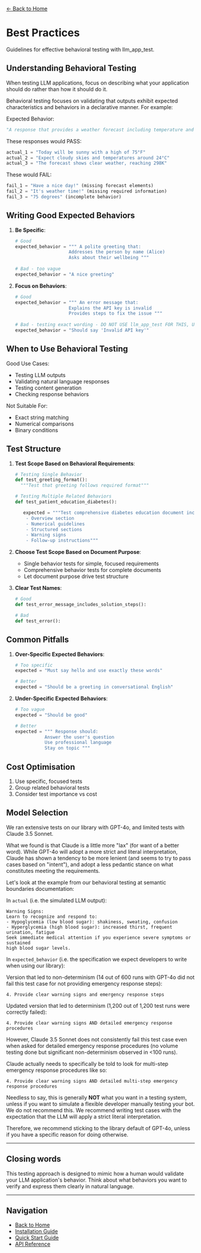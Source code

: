 [← Back to Home](../index.md)

# Best Practices

Guidelines for effective behavioral testing with llm_app_test.

## Understanding Behavioral Testing

When testing LLM applications, focus on describing what your application should do rather than how it should do it.

Behavioral testing focuses on validating that outputs exhibit expected characteristics and behaviors in a declarative manner. For example:

Expected Behavior: 

```python
"A response that provides a weather forecast including temperature and conditions"
```

These responses would PASS:

```python
actual_1 = "Today will be sunny with a high of 75°F"
actual_2 = "Expect cloudy skies and temperatures around 24°C"
actual_3 = "The forecast shows clear weather, reaching 298K"
```

These would FAIL:

```python
fail_1 = "Have a nice day!" (missing forecast elements)
fail_2 = "It's weather time!" (missing required information)
fail_3 = "75 degrees" (incomplete behavior)
```

## Writing Good Expected Behaviors

1. **Be Specific**:

    ```python
    # Good
    expected_behavior = """ A polite greeting that:
                        Addresses the person by name (Alice)
                        Asks about their wellbeing """
                        
    # Bad - too vague
    expected_behavior = "A nice greeting"
    ```

2. **Focus on Behaviors**:

    ```python
    # Good
    expected_behavior = """ An error message that:
                        Explains the API key is invalid
                        Provides steps to fix the issue """
                        
    # Bad - testing exact wording - DO NOT USE llm_app_test FOR THIS, USE REGULAR PYTEST
    expected_behavior = "Should say 'Invalid API key'"
    ```

## When to Use Behavioral Testing

Good Use Cases:

- Testing LLM outputs
- Validating natural language responses
- Testing content generation
- Checking response behaviors

Not Suitable For:

- Exact string matching
- Numerical comparisons
- Binary conditions

## Test Structure

1. **Test Scope Based on Behavioral Requirements**:

    ```python
    # Testing Single Behavior 
    def test_greeting_format(): 
      """Test that greeting follows required format"""
    ```
   
    ```python
    # Testing Multiple Related Behaviors
    def test_patient_education_diabetes():
   
       expected = """Test comprehensive diabetes education document including:
        - Overview section
        - Numerical guidelines
        - Structured sections
        - Warning signs
        - Follow-up instructions"""
    ```
   
2. **Choose Test Scope Based on Document Purpose**:
    * Single behavior tests for simple, focused requirements
    * Comprehensive behavior tests for complete documents
    * Let document purpose drive test structure

3. **Clear Test Names**:

    ```python
    # Good
    def test_error_message_includes_solution_steps():
    
    # Bad
    def test_error():
    ```

## Common Pitfalls

1. **Over-Specific Expected Behaviors**:

    ```python
    # Too specific
    expected = "Must say hello and use exactly these words"
    
    # Better
    expected = "Should be a greeting in conversational English"
    ```

2. **Under-Specific Expected Behaviors**:

    ```python
    # Too vague
    expected = "Should be good"
    
    # Better
    expected = """ Response should:
               Answer the user's question
               Use professional language
               Stay on topic """
    ```

## Cost Optimisation

1. Use specific, focused tests
2. Group related behavioral tests
3. Consider test importance vs cost

## Model Selection

We ran extensive tests on our library with GPT-4o, and limited tests with Claude 3.5 Sonnet.

What we found is that Claude is a little more "lax" (for want of a better word). While GPT-4o will adopt a more strict and literal interpretation, Claude has shown a tendency to be more lenient (and seems to try to pass cases based on "intent"), and adopt a less pedantic stance on what constitutes meeting the requirements.

Let's look at the example from our behavioral testing at semantic boundaries documentation:

In `actual` (i.e. the simulated LLM output):
```
Warning Signs:
Learn to recognize and respond to:
- Hypoglycemia (low blood sugar): shakiness, sweating, confusion
- Hyperglycemia (high blood sugar): increased thirst, frequent urination, fatigue
Seek immediate medical attention if you experience severe symptoms or sustained 
high blood sugar levels.
```

In `expected_behavior` (i.e. the specification we expect developers to write when using our library):

Version that led to non-determinism (14 out of 600 runs with GPT-4o did not fail this test case for not providing emergency response steps):
```
4. Provide clear warning signs and emergency response steps
```

Updated version that led to determinism (1,200 out of 1,200 test runs were correctly failed):
```
4. Provide clear warning signs AND detailed emergency response procedures
```

However, Claude 3.5 Sonnet does not consistently fail this test case even when asked for detailed emergency response procedures (no volume testing done but significant non-determinism observed in <100 runs).

Claude actually needs to specifically be told to look for multi-step emergency response procedures like so:

```
4. Provide clear warning signs AND detailed multi-step emergency response procedures
```

Needless to say, this is generally **NOT** what you want in a testing system, unless if you want to simulate a flexible developer manually testing your bot. We do not recommend this. We recommend writing test cases with the expectation that the LLM will apply a strict literal interpretation.

Therefore, we recommend sticking to the library default of GPT-4o, unless if you have a specific reason for doing otherwise.

---
## Closing words

This testing approach is designed to mimic how a human would validate your LLM application's behavior. 
Think about what behaviors you want to verify and express them clearly in natural language.

---
## Navigation

- [Back to Home](../index.md)
- [Installation Guide](../getting-started/installation.md)
- [Quick Start Guide](../getting-started/quickstart.md)
- [API Reference](../api/behavioral-assertion.md)
